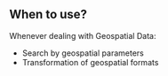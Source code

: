 ##  When to use?

Whenever dealing with Geospatial Data:
 - Search by geospatial parameters
 - Transformation of geospatial formats

